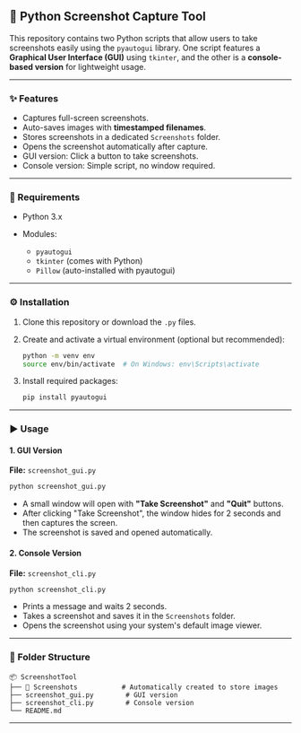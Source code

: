 ## 📸 Python Screenshot Capture Tool

This repository contains two Python scripts that allow users to take screenshots easily using the `pyautogui` library. One script features a **Graphical User Interface (GUI)** using `tkinter`, and the other is a **console-based version** for lightweight usage.

---

### ✨ Features

* Captures full-screen screenshots.
* Auto-saves images with **timestamped filenames**.
* Stores screenshots in a dedicated `Screenshots` folder.
* Opens the screenshot automatically after capture.
* GUI version: Click a button to take screenshots.
* Console version: Simple script, no window required.

---

### 🧰 Requirements

* Python 3.x
* Modules:

  * `pyautogui`
  * `tkinter` (comes with Python)
  * `Pillow` (auto-installed with pyautogui)

---

### ⚙️ Installation

1. Clone this repository or download the `.py` files.

2. Create and activate a virtual environment (optional but recommended):

   ```bash
   python -m venv env
   source env/bin/activate  # On Windows: env\Scripts\activate
   ```

3. Install required packages:

   ```bash
   pip install pyautogui
   ```

---

### ▶️ Usage

#### 1. **GUI Version**

**File:** `screenshot_gui.py`

```bash
python screenshot_gui.py
```

* A small window will open with **"Take Screenshot"** and **"Quit"** buttons.
* After clicking "Take Screenshot", the window hides for 2 seconds and then captures the screen.
* The screenshot is saved and opened automatically.

#### 2. **Console Version**

**File:** `screenshot_cli.py`

```bash
python screenshot_cli.py
```

* Prints a message and waits 2 seconds.
* Takes a screenshot and saves it in the `Screenshots` folder.
* Opens the screenshot using your system's default image viewer.

---

### 📁 Folder Structure

```
📦 ScreenshotTool
├── 📁 Screenshots           # Automatically created to store images
├── screenshot_gui.py        # GUI version
├── screenshot_cli.py        # Console version
└── README.md
```

---
